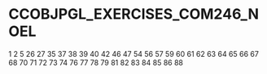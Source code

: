 # CCOBJPGL_EXERCISES_COM246_NOEL



1
2
5
26
27
35
37
38
39
40
42
46
47
54
56
57
59
60
61
62
63
64
65
66
67
68
70
71
72
73
74
76
77
78
79
81
82
83
84
85
86
88
